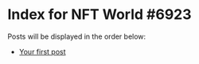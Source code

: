 # Index for NFT World #6923
Posts will be displayed in the order below:

- [Your first post](./001-first.md)

